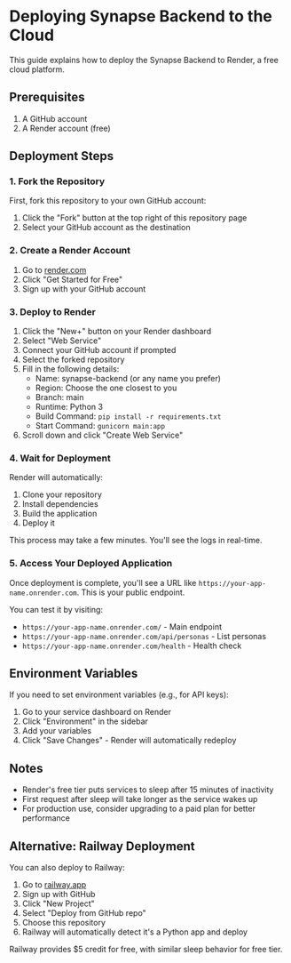 # Deploying Synapse Backend to the Cloud

This guide explains how to deploy the Synapse Backend to Render, a free cloud platform.

## Prerequisites

1. A GitHub account
2. A Render account (free)

## Deployment Steps

### 1. Fork the Repository

First, fork this repository to your own GitHub account:
1. Click the "Fork" button at the top right of this repository page
2. Select your GitHub account as the destination

### 2. Create a Render Account

1. Go to [render.com](https://render.com/)
2. Click "Get Started for Free"
3. Sign up with your GitHub account

### 3. Deploy to Render

1. Click the "New+" button on your Render dashboard
2. Select "Web Service"
3. Connect your GitHub account if prompted
4. Select the forked repository
5. Fill in the following details:
   - Name: synapse-backend (or any name you prefer)
   - Region: Choose the one closest to you
   - Branch: main
   - Runtime: Python 3
   - Build Command: `pip install -r requirements.txt`
   - Start Command: `gunicorn main:app`
6. Scroll down and click "Create Web Service"

### 4. Wait for Deployment

Render will automatically:
1. Clone your repository
2. Install dependencies
3. Build the application
4. Deploy it

This process may take a few minutes. You'll see the logs in real-time.

### 5. Access Your Deployed Application

Once deployment is complete, you'll see a URL like `https://your-app-name.onrender.com`. This is your public endpoint.

You can test it by visiting:
- `https://your-app-name.onrender.com/` - Main endpoint
- `https://your-app-name.onrender.com/api/personas` - List personas
- `https://your-app-name.onrender.com/health` - Health check

## Environment Variables

If you need to set environment variables (e.g., for API keys):
1. Go to your service dashboard on Render
2. Click "Environment" in the sidebar
3. Add your variables
4. Click "Save Changes" - Render will automatically redeploy

## Notes

- Render's free tier puts services to sleep after 15 minutes of inactivity
- First request after sleep will take longer as the service wakes up
- For production use, consider upgrading to a paid plan for better performance

## Alternative: Railway Deployment

You can also deploy to Railway:
1. Go to [railway.app](https://railway.app/)
2. Sign up with GitHub
3. Click "New Project"
4. Select "Deploy from GitHub repo"
5. Choose this repository
6. Railway will automatically detect it's a Python app and deploy

Railway provides $5 credit for free, with similar sleep behavior for free tier.